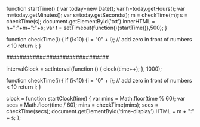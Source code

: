 function startTime() {
    var today=new Date();
    var h=today.getHours();
    var m=today.getMinutes();
    var s=today.getSeconds();
    m = checkTime(m);
    s = checkTime(s);
    document.getElementById('txt').innerHTML = h+":"+m+":"+s;
    var t = setTimeout(function(){startTime()},500);
}

function checkTime(i) {
    if (i<10) {i = "0" + i};  // add zero in front of numbers < 10
    return i;
}
</script>
</head>

<body onload="startTime()">

<div id="txt"></div>

###############################

intervalClock = setInterval(function () {
  clock(time++);
}, 1000);

function checkTime(i) {
    if (i<10) {i = "0" + i};  // add zero in front of numbers < 10
    return i;
}

clock = function startClock(time) {
  var mins = Math.floor(time % 60);
  var secs = Math.floor(time / 60);
  mins = checkTime(mins);
  secs = checkTime(secs);
  document.getElementById('time-display').HTML = m + ":" + s;
};
